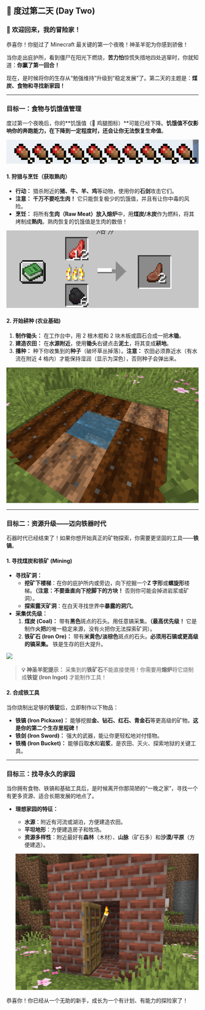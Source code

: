 ## 📅 度过第二天 (Day Two)





### 🩷 欢迎回来，我的冒险家！



恭喜你！你挺过了 Minecraft 最关键的第一个夜晚！神圣羊驼为你感到骄傲！

当你走出庇护所，看到僵尸在阳光下燃烧，**苦力怕**惊慌失措地四处逃窜时，你就知道：**你赢了第一回合！**

现在，是时候将你的生存从“勉强维持”升级到“稳定发展”了。第二天的主题是：**煤炭、食物和寻找新家园！**

------



### 目标一：**食物与饥饿值管理**



度过第一个夜晚后，你的**饥饿值（🍗 鸡腿图标）**可能已经下降。**饥饿值不仅影响你的奔跑能力，在下降到一定程度时，还会让你无法恢复生命值**。

![](https://raw.githubusercontent.com/DavidLin-Hub/My-Website/refs/heads/main/some_image/%E9%A5%BF%E4%BA%86.png)

#### 1. 狩猎与烹饪（获取熟肉）



- **行动：** 猎杀附近的**猪、牛、羊、鸡**等动物，使用你的**石剑**攻击它们。
- **注意：** **千万不要吃生肉！** 它只能恢复极少的饥饿值，并且有让你中毒的风险。
- **烹饪：** 将所有**生肉（Raw Meat）**放入**熔炉**中，用**煤炭/木炭**作为燃料，将其烤制成**熟肉**。熟肉恢复的饥饿值是生肉的数倍！

![](https://raw.githubusercontent.com/DavidLin-Hub/My-Website/refs/heads/main/some_image/cook-meat.png)

#### 2. 开始耕种 (农业基础)



1. **制作锄头：** 在工作台中，用 2 根木棍和 2 块木板或圆石合成一把**木锄**。
2. **建造农田：** 在**水源附近**，使用**锄头**右键点击**泥土**，将其变成**耕地**。
3. **播种：** 种下你收集到的**种子**（破坏草丛掉落）。**注意：** 农田必须靠近水（有水流在附近 4 格内）才能保持湿润（显示为深色），否则种子会弹出来。

![](https://raw.githubusercontent.com/DavidLin-Hub/My-Website/refs/heads/main/some_image/%E7%A7%8D%E5%9C%B0.png)

------



### 目标二：**资源升级——迈向铁器时代**



石器时代已经结束了！如果你想开始真正的矿物探索，你需要更坚固的工具——**铁镐**。



#### 1. 寻找煤炭和铁矿 (Mining)



- **寻找矿洞：**
  - **挖矿下楼梯**：在你的庇护所内或旁边，向下挖掘一个**Z 字形**或**螺旋形**楼梯。**（注意：不要垂直向下挖脚下的方块！** 否则你可能会掉进岩浆或矿洞）。
  - **探索露天矿洞**：在白天寻找世界中**暴露的洞穴**。
- **采集优先级：**
  1. **煤炭 (Coal)：** 带有**黑色**斑点的石头。用任意镐采集。**（最高优先级！** 它是制作**火把**的唯一稳定来源，没有火把你无法探索矿洞）。
  2. **铁矿石 (Iron Ore)：** 带有**米黄色/淡棕色**斑点的石头。**必须用石镐或更高级的镐采集。** 铁是生存的巨大提升。

![](https://raw.githubusercontent.com/DavidLin-Hub/My-Website/refs/heads/main/some_image/2025-09-28_19.41.22.png)

> **💡 神圣羊驼提示：** 采集到的**铁矿石**不能直接使用！你需要用**熔炉**将它烧制成**铁锭 (Iron Ingot)** 才能制作工具！



#### 2. 合成铁工具



当你烧制出足够的**铁锭**后，立即制作以下物品：

- **铁镐 (Iron Pickaxe)：** 能够挖掘**金、钻石、红石、青金石**等更高级的矿物。**这是你的第二个生存里程碑！**
- **铁剑 (Iron Sword)：** 强大的武器，能让你更轻松地对付怪物。
- **铁桶 (Iron Bucket)：** 能够舀取**水**和**岩浆**，是农田、灭火、探索地狱的关键工具。

------



### 目标三：**找寻永久的家园**



当你拥有食物、铁镐和基础工具后，是时候离开你那简陋的“一晚之家”，寻找一个有更多资源、适合长期发展的地点了。

- **理想家园的特征：**

  - **水源**：附近有河流或湖泊，方便建造农田。
  - **平坦地形**：方便建造房子和牧场。
  - **资源多样性**：附近最好有**森林**（木材）、**山脉**（矿石多）和**沙漠/平原**（方便建造）。

  ![](https://raw.githubusercontent.com/DavidLin-Hub/My-Website/refs/heads/main/some_image/small_home.png)

恭喜你！你已经从一个无助的新手，成长为一个有计划、有能力的探险家了！